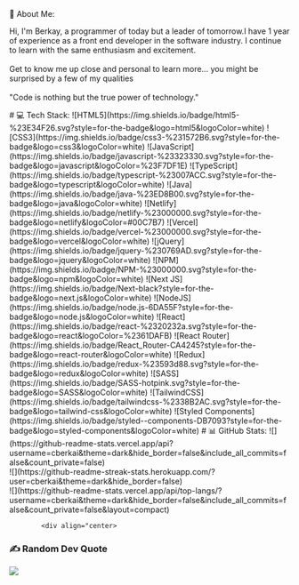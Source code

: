 <div align="center>

# 💫 About Me:
Hi, I'm Berkay, a programmer of today but a leader of tomorrow.I have 1 year of experience as a front end developer in the software industry. I continue to learn with the same enthusiasm and excitement.<br><br>Get to know me up close and personal to learn more... you might be surprised by a few of my qualities<br><br>"Code is nothing but the true power of technology." </div>

<div align="center>
## 🌐 Socials:
[![Discord](https://img.shields.io/badge/Discord-%237289DA.svg?logo=discord&logoColor=white)](htttps://discord.gg/https://discord.com/users/225889877575729152) [![Instagram](https://img.shields.io/badge/Instagram-%23E4405F.svg?logo=Instagram&logoColor=white)](https://instagram.com/berkai.x) [![LinkedIn](https://img.shields.io/badge/LinkedIn-%230077B5.svg?logo=linkedin&logoColor=white)](https://linkedin.com/in/berkay-eren-267928249/) [![Twitter](https://img.shields.io/badge/Twitter-%231DA1F2.svg?logo=Twitter&logoColor=white)](https://twitter.com/@berkaijs) </div>

<div align="center>
# 💻 Tech Stack:
![HTML5](https://img.shields.io/badge/html5-%23E34F26.svg?style=for-the-badge&logo=html5&logoColor=white) ![CSS3](https://img.shields.io/badge/css3-%231572B6.svg?style=for-the-badge&logo=css3&logoColor=white) ![JavaScript](https://img.shields.io/badge/javascript-%23323330.svg?style=for-the-badge&logo=javascript&logoColor=%23F7DF1E) ![TypeScript](https://img.shields.io/badge/typescript-%23007ACC.svg?style=for-the-badge&logo=typescript&logoColor=white) ![Java](https://img.shields.io/badge/java-%23ED8B00.svg?style=for-the-badge&logo=java&logoColor=white) ![Netlify](https://img.shields.io/badge/netlify-%23000000.svg?style=for-the-badge&logo=netlify&logoColor=#00C7B7) ![Vercel](https://img.shields.io/badge/vercel-%23000000.svg?style=for-the-badge&logo=vercel&logoColor=white) ![jQuery](https://img.shields.io/badge/jquery-%230769AD.svg?style=for-the-badge&logo=jquery&logoColor=white) ![NPM](https://img.shields.io/badge/NPM-%23000000.svg?style=for-the-badge&logo=npm&logoColor=white) ![Next JS](https://img.shields.io/badge/Next-black?style=for-the-badge&logo=next.js&logoColor=white) ![NodeJS](https://img.shields.io/badge/node.js-6DA55F?style=for-the-badge&logo=node.js&logoColor=white) ![React](https://img.shields.io/badge/react-%2320232a.svg?style=for-the-badge&logo=react&logoColor=%2361DAFB) ![React Router](https://img.shields.io/badge/React_Router-CA4245?style=for-the-badge&logo=react-router&logoColor=white) ![Redux](https://img.shields.io/badge/redux-%23593d88.svg?style=for-the-badge&logo=redux&logoColor=white) ![SASS](https://img.shields.io/badge/SASS-hotpink.svg?style=for-the-badge&logo=SASS&logoColor=white) ![TailwindCSS](https://img.shields.io/badge/tailwindcss-%2338B2AC.svg?style=for-the-badge&logo=tailwind-css&logoColor=white) ![Styled Components](https://img.shields.io/badge/styled--components-DB7093?style=for-the-badge&logo=styled-components&logoColor=white)
# 📊 GitHub Stats:
![](https://github-readme-stats.vercel.app/api?username=cberkai&theme=dark&hide_border=false&include_all_commits=false&count_private=false)<br/>
![](https://github-readme-streak-stats.herokuapp.com/?user=cberkai&theme=dark&hide_border=false)<br/>
![](https://github-readme-stats.vercel.app/api/top-langs/?username=cberkai&theme=dark&hide_border=false&include_all_commits=false&count_private=false&layout=compact) </div>

            <div align="center>
### ✍️ Random Dev Quote
![](https://quotes-github-readme.vercel.app/api?type=vetical&theme=radical) </div>

